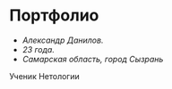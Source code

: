 # Портфолио

+ _Александр Данилов._
+ _23 года._
+ _Самарская область, город Сызрань_

Ученик Нетологии